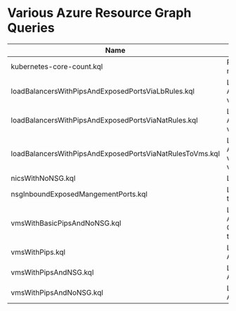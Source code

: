 # Various Azure Resource Graph Queries

| Name | Description |  
|----------|-------------|
| kubernetes-core-count.kql |  Resturns the core count from  microsoft.containerservice/managedclusters |
| loadBalancersWithPipsAndExposedPortsViaLbRules.kql | Lists load balancers with public Ip Addresses and exposed management ports via load balancing rules |
| loadBalancersWithPipsAndExposedPortsViaNatRules.kql | Lists load balancers with public Ip Addresses and exposed management ports via inbound NAT rules |
| loadBalancersWithPipsAndExposedPortsViaNatRulesToVms.kql | Lists load balancers with public Ip Addresses and exposed management ports via inbound NAT rules and the associated virtual machine |
| nicsWithNoNSG.kql | Lists NICs without Network Security Groups |
| nsgInboundExposedMangementPorts.kql | Lists NSGs with exposed management ports to the internet |
| vmsWithBasicPipsAndNoNSG.kql | List virtual machines with Basic Public IP Addresses and No Network Security Groups. Basic Public IP Addresses are open to inbound traffic by default | 
| vmsWithPips.kql | List virtual machines with Public IP Addresses | 
| vmsWithPipsAndNSG.kql | List virtual machines with Public IP Addresses and Network Security Groups |
| vmsWithPipsAndNoNSG.kql | List virtual machines with Public IP Addresses and No Network Security Groups |
